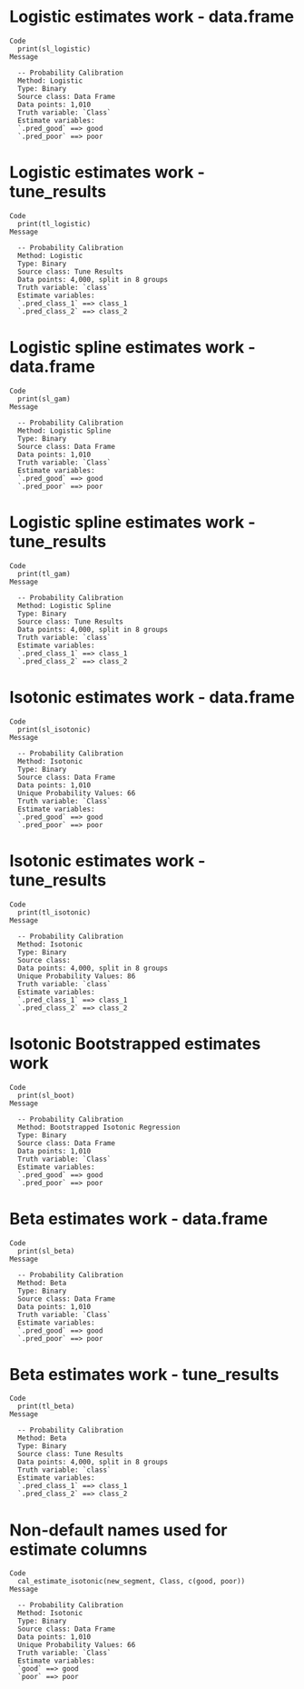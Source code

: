# Logistic estimates work - data.frame

    Code
      print(sl_logistic)
    Message
      
      -- Probability Calibration 
      Method: Logistic
      Type: Binary
      Source class: Data Frame
      Data points: 1,010
      Truth variable: `Class`
      Estimate variables:
      `.pred_good` ==> good
      `.pred_poor` ==> poor

# Logistic estimates work - tune_results

    Code
      print(tl_logistic)
    Message
      
      -- Probability Calibration 
      Method: Logistic
      Type: Binary
      Source class: Tune Results
      Data points: 4,000, split in 8 groups
      Truth variable: `class`
      Estimate variables:
      `.pred_class_1` ==> class_1
      `.pred_class_2` ==> class_2

# Logistic spline estimates work - data.frame

    Code
      print(sl_gam)
    Message
      
      -- Probability Calibration 
      Method: Logistic Spline
      Type: Binary
      Source class: Data Frame
      Data points: 1,010
      Truth variable: `Class`
      Estimate variables:
      `.pred_good` ==> good
      `.pred_poor` ==> poor

# Logistic spline estimates work - tune_results

    Code
      print(tl_gam)
    Message
      
      -- Probability Calibration 
      Method: Logistic Spline
      Type: Binary
      Source class: Tune Results
      Data points: 4,000, split in 8 groups
      Truth variable: `class`
      Estimate variables:
      `.pred_class_1` ==> class_1
      `.pred_class_2` ==> class_2

# Isotonic estimates work - data.frame

    Code
      print(sl_isotonic)
    Message
      
      -- Probability Calibration 
      Method: Isotonic
      Type: Binary
      Source class: Data Frame
      Data points: 1,010
      Unique Probability Values: 66
      Truth variable: `Class`
      Estimate variables:
      `.pred_good` ==> good
      `.pred_poor` ==> poor

# Isotonic estimates work - tune_results

    Code
      print(tl_isotonic)
    Message
      
      -- Probability Calibration 
      Method: Isotonic
      Type: Binary
      Source class:
      Data points: 4,000, split in 8 groups
      Unique Probability Values: 86
      Truth variable: `class`
      Estimate variables:
      `.pred_class_1` ==> class_1
      `.pred_class_2` ==> class_2

# Isotonic Bootstrapped estimates work

    Code
      print(sl_boot)
    Message
      
      -- Probability Calibration 
      Method: Bootstrapped Isotonic Regression
      Type: Binary
      Source class: Data Frame
      Data points: 1,010
      Truth variable: `Class`
      Estimate variables:
      `.pred_good` ==> good
      `.pred_poor` ==> poor

# Beta estimates work - data.frame

    Code
      print(sl_beta)
    Message
      
      -- Probability Calibration 
      Method: Beta
      Type: Binary
      Source class: Data Frame
      Data points: 1,010
      Truth variable: `Class`
      Estimate variables:
      `.pred_good` ==> good
      `.pred_poor` ==> poor

# Beta estimates work - tune_results

    Code
      print(tl_beta)
    Message
      
      -- Probability Calibration 
      Method: Beta
      Type: Binary
      Source class: Tune Results
      Data points: 4,000, split in 8 groups
      Truth variable: `class`
      Estimate variables:
      `.pred_class_1` ==> class_1
      `.pred_class_2` ==> class_2

# Non-default names used for estimate columns

    Code
      cal_estimate_isotonic(new_segment, Class, c(good, poor))
    Message
      
      -- Probability Calibration 
      Method: Isotonic
      Type: Binary
      Source class: Data Frame
      Data points: 1,010
      Unique Probability Values: 66
      Truth variable: `Class`
      Estimate variables:
      `good` ==> good
      `poor` ==> poor

